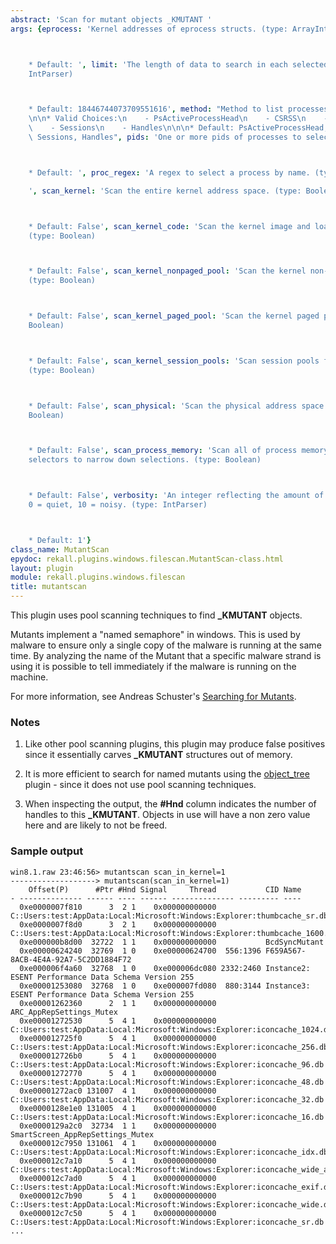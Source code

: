 ```yaml
---
abstract: 'Scan for mutant objects _KMUTANT '
args: {eprocess: 'Kernel addresses of eprocess structs. (type: ArrayIntParser)



    * Default: ', limit: 'The length of data to search in each selected region. (type:
    IntParser)



    * Default: 18446744073709551616', method: "Method to list processes. (type: ChoiceArray)\n\
    \n\n* Valid Choices:\n    - PsActiveProcessHead\n    - CSRSS\n    - PspCidTable\n\
    \    - Sessions\n    - Handles\n\n\n* Default: PsActiveProcessHead, CSRSS, PspCidTable,\
    \ Sessions, Handles", pids: 'One or more pids of processes to select. (type: ArrayIntParser)



    * Default: ', proc_regex: 'A regex to select a process by name. (type: RegEx)

    ', scan_kernel: 'Scan the entire kernel address space. (type: Boolean)



    * Default: False', scan_kernel_code: 'Scan the kernel image and loaded drivers.
    (type: Boolean)



    * Default: False', scan_kernel_nonpaged_pool: 'Scan the kernel non-paged pool.
    (type: Boolean)



    * Default: False', scan_kernel_paged_pool: 'Scan the kernel paged pool. (type:
    Boolean)



    * Default: False', scan_kernel_session_pools: 'Scan session pools for all processes.
    (type: Boolean)



    * Default: False', scan_physical: 'Scan the physical address space only. (type:
    Boolean)



    * Default: False', scan_process_memory: 'Scan all of process memory. Uses process
    selectors to narrow down selections. (type: Boolean)



    * Default: False', verbosity: 'An integer reflecting the amount of desired output:
    0 = quiet, 10 = noisy. (type: IntParser)



    * Default: 1'}
class_name: MutantScan
epydoc: rekall.plugins.windows.filescan.MutantScan-class.html
layout: plugin
module: rekall.plugins.windows.filescan
title: mutantscan
---
```


This plugin uses pool scanning techniques to find **_KMUTANT** objects.

Mutants implement a "named semaphore" in windows. This is used by malware to
ensure only a single copy of the malware is running at the same time. By
analyzing the name of the Mutant that a specific malware strand is using it is
possible to tell immediately if the malware is running on the machine.

For more information, see Andreas Schuster's [Searching for Mutants](http://computer.forensikblog.de/en/2009/04/searching_for_mutants.html).

### Notes

1. Like other pool scanning plugins, this plugin may produce false positives
   since it essentially carves **_KMUTANT** structures out of memory.

2. It is more efficient to search for named mutants using the
   [object_tree](ObjectTree.html) plugin - since it does not use pool scanning
   techniques.

3. When inspecting the output, the **#Hnd** column indicates the number of
   handles to this **_KMUTANT**.  Objects in use will have a non zero value here
   and are likely to not be freed.


### Sample output

```
win8.1.raw 23:46:56> mutantscan scan_in_kernel=1
-------------------> mutantscan(scan_in_kernel=1)
    Offset(P)      #Ptr #Hnd Signal     Thread           CID Name
- -------------- ------ ---- ------ -------------- --------- ----
  0xe0000007f810      3  2 1    0x000000000000           C::Users:test:AppData:Local:Microsoft:Windows:Explorer:thumbcache_sr.db!dfMaintainer
  0xe0000007f8d0      3  2 1    0x000000000000           C::Users:test:AppData:Local:Microsoft:Windows:Explorer:thumbcache_1600.db!dfMaintainer
  0xe000000b8d00  32722  1 1    0x000000000000           BcdSyncMutant
  0xe00000624240  32769  1 0    0xe00000624700  556:1396 F659A567-8ACB-4E4A-92A7-5C2DD1884F72
  0xe000006f4a60  32768  1 0    0xe000006dc080 2332:2460 Instance2:  ESENT Performance Data Schema Version 255
  0xe00001253080  32768  1 0    0xe000007fd080  880:3144 Instance3:  ESENT Performance Data Schema Version 255
  0xe00001262360      2  1 1    0x000000000000           ARC_AppRepSettings_Mutex
  0xe00001272530      5  4 1    0x000000000000           C::Users:test:AppData:Local:Microsoft:Windows:Explorer:iconcache_1024.db!dfMaintainer
  0xe000012725f0      5  4 1    0x000000000000           C::Users:test:AppData:Local:Microsoft:Windows:Explorer:iconcache_256.db!dfMaintainer
  0xe000012726b0      5  4 1    0x000000000000           C::Users:test:AppData:Local:Microsoft:Windows:Explorer:iconcache_96.db!dfMaintainer
  0xe00001272770      5  4 1    0x000000000000           C::Users:test:AppData:Local:Microsoft:Windows:Explorer:iconcache_48.db!dfMaintainer
  0xe00001272ac0 131007  4 1    0x000000000000           C::Users:test:AppData:Local:Microsoft:Windows:Explorer:iconcache_32.db!dfMaintainer
  0xe0000128e1e0 131005  4 1    0x000000000000           C::Users:test:AppData:Local:Microsoft:Windows:Explorer:iconcache_16.db!dfMaintainer
  0xe0000129a2c0  32734  1 1    0x000000000000           SmartScreen_AppRepSettings_Mutex
  0xe000012c7950 131061  4 1    0x000000000000           C::Users:test:AppData:Local:Microsoft:Windows:Explorer:iconcache_idx.db!IconCacheInit
  0xe000012c7a10      5  4 1    0x000000000000           C::Users:test:AppData:Local:Microsoft:Windows:Explorer:iconcache_wide_alternate.db!dfMaintainer
  0xe000012c7ad0      5  4 1    0x000000000000           C::Users:test:AppData:Local:Microsoft:Windows:Explorer:iconcache_exif.db!dfMaintainer
  0xe000012c7b90      5  4 1    0x000000000000           C::Users:test:AppData:Local:Microsoft:Windows:Explorer:iconcache_wide.db!dfMaintainer
  0xe000012c7c50      5  4 1    0x000000000000           C::Users:test:AppData:Local:Microsoft:Windows:Explorer:iconcache_sr.db!dfMaintainer
...
```
